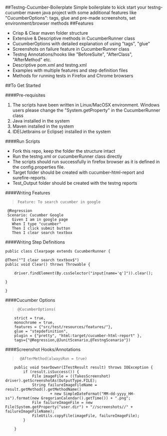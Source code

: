 ##Testng-Cucumber-Boilerplate
Simple boilerplate to kick start your testng-cucumber maven java project with some additional features like "CucumberOptions": tags, glue and pre-made screenshots, set environment/browser methods
##Features
* Crisp & Clear maven folder structure
* Extensive & Descriptive methods in CucumberRunner class
* CucumberOptions with detailed explanation of using "tags", "glue"
* Screenshots on failure feature in CucumberRunner class
* Testng Annotations/hooks like "BeforeSuite", "AfterClass", "AfterMethod" etc.
* Descriptive pom.xml and testng.xml
* Examples with multiple features and step definition files
* Methods for running tests in Firefox and Chrome browsers

##To Get Started

####Pre-requisites
1. The scripts have been written in Linux/MacOSX environment. Windows users please change the "System.getProperty" in the CucumberRunner class
2. Java installed in the system
3. Maven installed in the system
4. IDE(Jetbrains or Eclipse) installed in the system

####Run Scripts
* Fork this repo, keep the folder the structure intact
* Run the testng.xml or cucumberRunner class directly
* The scripts should run successfully in firefox browser as it is defined in the config.properties file.
* Target folder should be created with cucumber-html-report and surefire-reports.
* Test_Output folder should be created with the testng reports

####Writing Features
>     Feature: To search cucumber in google

     @Regression
     Scenario: Cucumber Google
       Given I am in google page
       When I type "cucumber"
       Then I click submit button
       Then I clear search textbox
####Writing Step Definitions
>
    public class Clearpage extends CucumberRunner {

    @Then("^I clear search textbox$")
 	public void Clear() throws Throwable {

 		driver.findElement(By.cssSelector("input[name='q']")).clear();

 	}

    }

####Cucumber Options
>     @CucumberOptions(
      	strict = true,
      	monochrome = true,
      	features = {"src/test/resources/features/"},
      	glue = "stepdefinition",
      	plugin = {"pretty", "html:target/cucumber-html-report" },
      	tags={"@Regression,@JunitScenario,@TestngScenario"})

####Screenshot Hooks/Annotations
>      @AfterMethod(alwaysRun = true)
     	public void tearDownr(ITestResult result) throws IOException {
     		if (result.isSuccess()) {
     			File imageFile = ((TakesScreenshot) driver).getScreenshotAs(OutputType.FILE);
     			String failureImageFileName = result.getMethod().getMethodName()
     					+ new SimpleDateFormat("MM-dd-yyyy_HH-ss").format(new GregorianCalendar().getTime()) + ".png";
     			File failureImageFile = new File(System.getProperty("user.dir") + "//screenshots//" + failureImageFileName);
     			FileUtils.copyFile(imageFile, failureImageFile);
     		}

     	}
